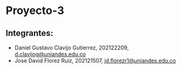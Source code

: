 # Proyecto-3

## Integrantes:
* Daniel Gustavo Clavijo Gutierrez, 202122209, d.clavijog@uniandes.edu.co
* Jose David Florez Ruiz, 202121507, jd.florezr1@uniandes.edu.co